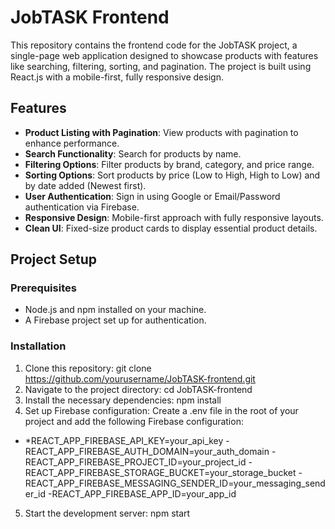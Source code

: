 # JobTASK Frontend

This repository contains the frontend code for the JobTASK project, a single-page web application designed to showcase products with features like searching, filtering, sorting, and pagination. The project is built using React.js with a mobile-first, fully responsive design.

## Features

- **Product Listing with Pagination**: View products with pagination to enhance performance.
- **Search Functionality**: Search for products by name.
- **Filtering Options**: Filter products by brand, category, and price range.
- **Sorting Options**: Sort products by price (Low to High, High to Low) and by date added (Newest first).
- **User Authentication**: Sign in using Google or Email/Password authentication via Firebase.
- **Responsive Design**: Mobile-first approach with fully responsive layouts.
- **Clean UI**: Fixed-size product cards to display essential product details.

## Project Setup

### Prerequisites

- Node.js and npm installed on your machine.
- A Firebase project set up for authentication.

### Installation

1. Clone this repository: git clone https://github.com/yourusername/JobTASK-frontend.git
2. Navigate to the project directory: cd JobTASK-frontend
3. Install the necessary dependencies: npm install
4. Set up Firebase configuration: Create a .env file in the root of your project and add the following Firebase configuration:
- *REACT_APP_FIREBASE_API_KEY=your_api_key
-REACT_APP_FIREBASE_AUTH_DOMAIN=your_auth_domain
-REACT_APP_FIREBASE_PROJECT_ID=your_project_id
-REACT_APP_FIREBASE_STORAGE_BUCKET=your_storage_bucket
-REACT_APP_FIREBASE_MESSAGING_SENDER_ID=your_messaging_sender_id
-REACT_APP_FIREBASE_APP_ID=your_app_id

5. Start the development server: npm start


